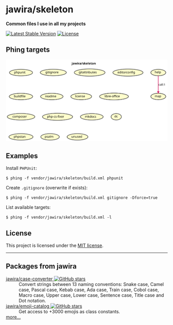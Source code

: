# jawira/skeleton

**Common files I use in all my projects**

[![Latest Stable Version](https://poser.pugx.org/jawira/skeleton/v/stable)](https://packagist.org/packages/jawira/skeleton)
[![License](https://poser.pugx.org/jawira/skeleton/license)](https://packagist.org/packages/jawira/skeleton)

## Phing targets

![targets](build.svg)

## Examples

Install `PHPUnit`:

```console
$ phing -f vendor/jawira/skeleton/build.xml phpunit
```

Create `.gitignore` (overwrite if exists):

```console
$ phing -f vendor/jawira/skeleton/build.xml gitignore -Dforce=true
```

List available targets:

```console
$ phing -f vendor/jawira/skeleton/build.xml -l
```

## License

This project is licensed under the [MIT license](./LICENSE.md).


***

## Packages from jawira

<dl>

<dt>
    <a href="https://packagist.org/packages/jawira/case-converter">jawira/case-converter
    <img alt="GitHub stars" src="https://badgen.net/github/stars/jawira/case-converter?icon=github"/></a>
</dt>
<dd>Convert strings between 13 naming conventions: Snake case, Camel case,
  Pascal case, Kebab case, Ada case, Train case, Cobol case, Macro case,
  Upper case, Lower case, Sentence case, Title case and Dot notation.
</dd>

<dt>
    <a href="https://packagist.org/packages/jawira/emoji-catalog">jawira/emoji-catalog
    <img alt="GitHub stars" src="https://badgen.net/github/stars/jawira/emoji-catalog?icon=github"/></a>
</dt>
<dd>Get access to +3000 emojis as class constants.</dd>

<dt><a href="https://packagist.org/packages/jawira/">more...</a></dt>
</dl>
